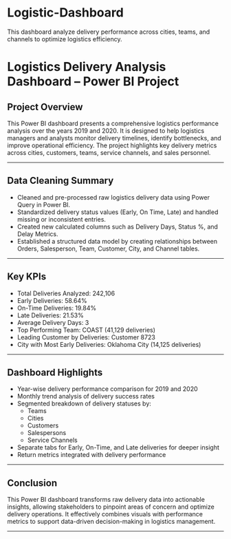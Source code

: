 # Logistic-Dashboard
This dashboard analyze delivery performance across cities, teams, and channels to optimize logistics efficiency.
# Logistics Delivery Analysis Dashboard – Power BI Project

## Project Overview

This Power BI dashboard presents a comprehensive logistics performance analysis over the years 2019 and 2020. It is designed to help logistics managers and analysts monitor delivery timelines, identify bottlenecks, and improve operational efficiency. The project highlights key delivery metrics across cities, customers, teams, service channels, and sales personnel.

---

## Data Cleaning Summary

- Cleaned and pre-processed raw logistics delivery data using Power Query in Power BI.
- Standardized delivery status values (Early, On Time, Late) and handled missing or inconsistent entries.
- Created new calculated columns such as Delivery Days, Status %, and Delay Metrics.
- Established a structured data model by creating relationships between Orders, Salesperson, Team, Customer, City, and Channel tables.

---

## Key KPIs

- Total Deliveries Analyzed: 242,106
- Early Deliveries: 58.64%
- On-Time Deliveries: 19.84%
- Late Deliveries: 21.53%
- Average Delivery Days: 3
- Top Performing Team: COAST (41,129 deliveries)
- Leading Customer by Deliveries: Customer 8723
- City with Most Early Deliveries: Oklahoma City (14,125 deliveries)

---

## Dashboard Highlights

- Year-wise delivery performance comparison for 2019 and 2020
- Monthly trend analysis of delivery success rates
- Segmented breakdown of delivery statuses by:
  - Teams
  - Cities
  - Customers
  - Salespersons
  - Service Channels
- Separate tabs for Early, On-Time, and Late deliveries for deeper insight
- Return metrics integrated with delivery performance

---

## Conclusion

This Power BI dashboard transforms raw delivery data into actionable insights, allowing stakeholders to pinpoint areas of concern and optimize delivery operations. It effectively combines visuals with performance metrics to support data-driven decision-making in logistics management.

---



